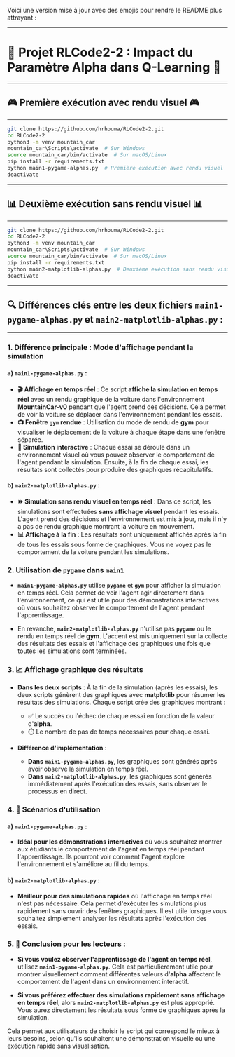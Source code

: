 Voici une version mise à jour avec des emojis pour rendre le README plus attrayant :

---

# 🚗 Projet RLCode2-2 : Impact du Paramètre Alpha dans Q-Learning 🚗

--------------------
## 🎮 Première exécution avec rendu visuel 🎮
--------------------

```bash
git clone https://github.com/hrhouma/RLCode2-2.git
cd RLCode2-2
python3 -m venv mountain_car
mountain_car\Scripts\activate  # Sur Windows
source mountain_car/bin/activate  # Sur macOS/Linux
pip install -r requirements.txt
python main1-pygame-alphas.py  # Première exécution avec rendu visuel
deactivate
```

--------------------
## 📊 Deuxième exécution sans rendu visuel 📊
--------------------

```bash
git clone https://github.com/hrhouma/RLCode2-2.git
cd RLCode2-2
python3 -m venv mountain_car
mountain_car\Scripts\activate  # Sur Windows
source mountain_car/bin/activate  # Sur macOS/Linux
pip install -r requirements.txt
python main2-matplotlib-alphas.py  # Deuxième exécution sans rendu visuel
deactivate
```

--------------------
## 🔍 Différences clés entre les deux fichiers **`main1-pygame-alphas.py`** et **`main2-matplotlib-alphas.py`** :
--------------------

### 1. **Différence principale : Mode d'affichage pendant la simulation**

#### a) **`main1-pygame-alphas.py`** :
- **🎬 Affichage en temps réel** : Ce script **affiche la simulation en temps réel** avec un rendu graphique de la voiture dans l'environnement **MountainCar-v0** pendant que l'agent prend des décisions. Cela permet de voir la voiture se déplacer dans l'environnement pendant les essais.
- **📺 Fenêtre `gym` rendue** : Utilisation du mode de rendu de **gym** pour visualiser le déplacement de la voiture à chaque étape dans une fenêtre séparée.
- **🤖 Simulation interactive** : Chaque essai se déroule dans un environnement visuel où vous pouvez observer le comportement de l'agent pendant la simulation. Ensuite, à la fin de chaque essai, les résultats sont collectés pour produire des graphiques récapitulatifs.

#### b) **`main2-matplotlib-alphas.py`** :
- **⏩ Simulation sans rendu visuel en temps réel** : Dans ce script, les simulations sont effectuées **sans affichage visuel** pendant les essais. L'agent prend des décisions et l'environnement est mis à jour, mais il n'y a pas de rendu graphique montrant la voiture en mouvement.
- **📊 Affichage à la fin** : Les résultats sont uniquement affichés après la fin de tous les essais sous forme de graphiques. Vous ne voyez pas le comportement de la voiture pendant les simulations.

### 2. **Utilisation de `pygame` dans `main1`**

- **`main1-pygame-alphas.py`** utilise **`pygame`** et **`gym`** pour afficher la simulation en temps réel. Cela permet de voir l'agent agir directement dans l'environnement, ce qui est utile pour des démonstrations interactives où vous souhaitez observer le comportement de l'agent pendant l'apprentissage.
  
- En revanche, **`main2-matplotlib-alphas.py`** n'utilise pas **`pygame`** ou le rendu en temps réel de **gym**. L'accent est mis uniquement sur la collecte des résultats des essais et l'affichage des graphiques une fois que toutes les simulations sont terminées.

### 3. **📈 Affichage graphique des résultats**

- **Dans les deux scripts** : À la fin de la simulation (après les essais), les deux scripts génèrent des graphiques avec **matplotlib** pour résumer les résultats des simulations. Chaque script crée des graphiques montrant :
  - ✅ Le succès ou l'échec de chaque essai en fonction de la valeur d'**alpha**.
  - ⏱️ Le nombre de pas de temps nécessaires pour chaque essai.
  
- **Différence d'implémentation** :
  - **Dans `main1-pygame-alphas.py`**, les graphiques sont générés après avoir observé la simulation en temps réel.
  - **Dans `main2-matplotlib-alphas.py`**, les graphiques sont générés immédiatement après l'exécution des essais, sans observer le processus en direct.

### 4. **🎯 Scénarios d'utilisation**

#### a) **`main1-pygame-alphas.py`** :
- **Idéal pour les démonstrations interactives** où vous souhaitez montrer aux étudiants le comportement de l'agent en temps réel pendant l'apprentissage. Ils pourront voir comment l'agent explore l'environnement et s'améliore au fil du temps.

#### b) **`main2-matplotlib-alphas.py`** :
- **Meilleur pour des simulations rapides** où l'affichage en temps réel n'est pas nécessaire. Cela permet d'exécuter les simulations plus rapidement sans ouvrir des fenêtres graphiques. Il est utile lorsque vous souhaitez simplement analyser les résultats après l'exécution des essais.

### 5. **📝 Conclusion pour les lecteurs** :
- **Si vous voulez observer l'apprentissage de l'agent en temps réel**, utilisez **`main1-pygame-alphas.py`**. Cela est particulièrement utile pour montrer visuellement comment différentes valeurs d'**alpha** affectent le comportement de l'agent dans un environnement interactif.
  
- **Si vous préférez effectuer des simulations rapidement sans affichage en temps réel**, alors **`main2-matplotlib-alphas.py`** est plus approprié. Vous aurez directement les résultats sous forme de graphiques après la simulation.

Cela permet aux utilisateurs de choisir le script qui correspond le mieux à leurs besoins, selon qu'ils souhaitent une démonstration visuelle ou une exécution rapide sans visualisation.

